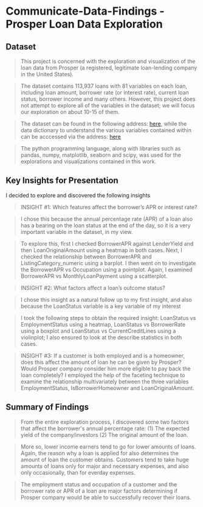 # Communicate-Data-Findings - Prosper Loan Data Exploration

## Dataset
> This project is concerned with the exploration and visualization of the loan data from Prosper (a registered, legitimate loan-lending company in the United States). 

> The dataset contains 113,937 loans with 81 variables on each loan, including loan amount, borrower rate (or interest rate), current loan status, borrower income and many others. However, this project does not attempt to explore all of the variables in the dataset; we will focus our exploration on about 10-15 of them.

> The dataset can be found in the following address: [here](https://s3.amazonaws.com/udacity-hosted-downloads/ud651/prosperLoanData.csv), while the data dictionary to understand the various variables contained within can be acccessed via the address: [here](https://www.google.com/url?q=https://docs.google.com/spreadsheet/ccc?key%3D0AllIqIyvWZdadDd5NTlqZ1pBMHlsUjdrOTZHaVBuSlE%26usp%3Dsharing&sa=D&ust=1554486256024000)

> The python programming language, along with libraries such as pandas, numpy, matplotlib, seaborn and scipy, was used for the explorations and visualizations contained in this work. 

## Key Insights for Presentation
  I decided to explore and discovered the following insights
  
> INSIGHT #1: Which features affect the borrower’s APR or interest rate?

> I chose this because the annual percentage rate (APR) of a loan also has a bearing on the loan status at the end of the day, so it is a very important variable in the dataset, in my view.

> To explore this, first I checked BorrowerAPR against LenderYield and then LoanOriginalAmount using a heatmap in both cases. Next, I checked the relationship between BorrowerAPR and ListingCategory_numeric using a barplot. I then went on to investigate the BorrowerAPR vs Occupation using a pointplot. Again, I examined BorrowerAPR vs MonthlyLoanPayment using a scatterplot.

> INSIGHT #2: What factors affect a loan’s outcome status?

> I chose this insight as a natural follow up to my first insight, and also because the LoanStatus variable is a key variable of my interest

> I took the following steps to obtain the required insight: LoanStatus vs EmploymentStatus using a heatmap, LoanStatus vs BorrowerRate using a boxplot and LoanStatus vs CurrentCreditLines using a violinplot; I also ensured to look at the describe statistics in both cases.

> INSIGHT #3: If a customer is both employed and is a homeowner, does this affect the amount of loan he can be given by Prosper? Would Prosper company consider him more eligible to pay back the loan completely?
> I employed the help of the faceting technique to examine the relationship multivariately between the three variables EmploymentStatus, IsBorrowerHomeowner and LoanOriginalAmount.

## Summary of Findings

>  From the entire exploration process, I discovered some two factors that affect the borrower's annual percentage rate: 
    (1) The expected yield of the company/investors 
    (2) The original amount of the loan.

> More so, lower income earners tend to go for lower amounts of loans. Again, the reason why a loan is applied for also determines the amount of loan the customer obtains. Customers tend to take huge amounts of loans only for major and necessary expenses, and also only occasionally, than for everday expenses.

> The employment status and occupation of a customer and the borrower rate or APR of a loan are major factors determining if Prosper company would be able to successfully recover their loans.
